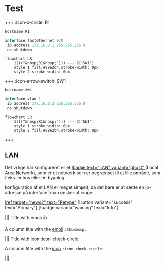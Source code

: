 #  Test





+++ :icon-x-circle: R1
```js
hostname R1

interface fastethernet 0/0
 ip address 172.16.0.1 255.255.255.0
 no shutdown

```
```mermaid
flowchart LR
	1((("&nbsp;R1&nbsp;"))) --- 2["SW1"]
	style 1 fill:#99e2b4,stroke-width: 0px
	style 2 stroke-width: 0px
```

+++ :icon-arrow-switch: SW1 
```js
hostname SW1

interface vlan 1
 ip address 172.16.0.2 255.255.255.0
 no shutdown
```

```mermaid
flowchart LR
	1((("&nbsp;R1&nbsp;"))) --- 2["SW1"]
	style 1 stroke-width: 0px
	style 2 fill:#99e2b4,stroke-width: 0px
```
+++
## LAN 

Det vi lige har konfigureret er et [!badge text="LAN" variant="ghost" ](/test.md) (Local Area Network), som er et netværk som er begrænset til et lille område, som f.eks. et hus eller en bygning.

konfiguration af et LAN er meget simpelt, da det bare er at sætte en ip-adresse på interfacet man ønsker at bruge.


[!ref target="news2" text="Retype"](https://retype.com/)
[!button variant="success" text="Primary"]
[!badge variant="warning" text="Info"]

||| Title with emoji :thumbsup:

A column title with the [emoji](emoji.md) `:thumbsup:`.

||| Title with icon :icon-check-circle:

A column title with the [icon](icon.md) `:icon-check-circle:`.

|||
